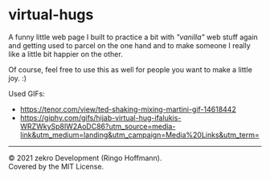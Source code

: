 # virtual-hugs

A funny little web page I built to practice a bit with *"vanilla"* web stuff again and getting used to parcel on the one hand and to make someone I really like a little bit happier on the other.

Of course, feel free to use this as well for people you want to make a little joy. :)

Used GIFs:
- https://tenor.com/view/ted-shaking-mixing-martini-gif-14618442
- https://giphy.com/gifs/hijab-virtual-hug-ifalukis-WRZWkySp8IW2AoDC86?utm_source=media-link&utm_medium=landing&utm_campaign=Media%20Links&utm_term=

---

© 2021 zekro Development (Ringo Hoffmann).  
Covered by the MIT License.